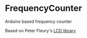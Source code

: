 # FrequencyCounter
Arduino based frequency counter

Based on Peter Fleury's [LCD library](http://homepage.hispeed.ch/peterfleury/avr-software.html#libs)

